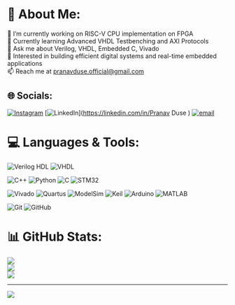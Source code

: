 # 💫 About Me:
🔭 I’m currently working on RISC-V CPU implementation on FPGA<br>🌱 Currently learning Advanced VHDL Testbenching and AXI Protocols<br>💬 Ask me about Verilog, VHDL, Embedded C, Vivado<br>🧠 Interested in building efficient digital systems and real-time embedded applications<br>📫 Reach me at pranavduse.official@gmail.com


## 🌐 Socials:
[![Instagram](https://img.shields.io/badge/Instagram-%23E4405F.svg?logo=Instagram&logoColor=white)](https://instagram.com/pranav_duse) 
[![LinkedIn](https://img.shields.io/badge/LinkedIn-%230077B5.svg?logo=linkedin&logoColor=white)](https://linkedin.com/in/Pranav Duse  ) 
[![email](https://img.shields.io/badge/Email-D14836?logo=gmail&logoColor=white)](mailto:dusepranav@gmail.com) 

# 💻 Languages & Tools:
<!-- HDL -->
![Verilog HDL](https://img.shields.io/badge/Verilog%20HDL-blue?style=for-the-badge&logo=verilog&logoColor=white)
![VHDL](https://img.shields.io/badge/VHDL-gray?style=for-the-badge&logo=fpga&logoColor=white)

<!-- Programming Languages, Embedded C & MCUs -->
![C++](https://img.shields.io/badge/c++-%2300599C.svg?style=for-the-badge&logo=c%2B%2B&logoColor=white) 
![Python](https://img.shields.io/badge/python-3670A0?style=for-the-badge&logo=python&logoColor=ffdd54) 
![C](https://img.shields.io/badge/c-%2300599C.svg?style=for-the-badge&logo=c&logoColor=white)
![STM32](https://img.shields.io/badge/STM32-03234B?style=for-the-badge&logo=stmicroelectronics&logoColor=white)

<!-- IDEs & Tools -->
![Vivado](https://img.shields.io/badge/Vivado-Design%20Suite-yellow?style=for-the-badge&logo=xilinx&logoColor=white)
![Quartus](https://img.shields.io/badge/Quartus-II-blue?style=for-the-badge&logo=intel&logoColor=white)
![ModelSim](https://img.shields.io/badge/ModelSim-EDA-118fdd?style=for-the-badge)
![Keil](https://img.shields.io/badge/Keil-uVision-blue?style=for-the-badge)
![Arduino](https://img.shields.io/badge/Arduino-00979D?style=for-the-badge&logo=arduino&logoColor=white)
![MATLAB](https://img.shields.io/badge/MATLAB-0076A8?style=for-the-badge&logoColor=white)


<!-- Version Control -->
![Git](https://img.shields.io/badge/git-%23F05033.svg?style=for-the-badge&logo=git&logoColor=white)
![GitHub](https://img.shields.io/badge/github-%23121011.svg?style=for-the-badge&logo=github&logoColor=white)


# 📊 GitHub Stats:
![](https://github-readme-stats.vercel.app/api?username=crypticbeast-zip&theme=github_dark&hide_border=false&include_all_commits=false&count_private=false)<br/>
![](https://nirzak-streak-stats.vercel.app/?user=crypticbeast-zip&theme=github_dark&hide_border=false)<br/>
![](https://github-readme-stats.vercel.app/api/top-langs/?username=crypticbeast-zip&theme=github_dark&hide_border=false&include_all_commits=false&count_private=false&layout=compact)

---
[![](https://visitcount.itsvg.in/api?id=crypticbeast-zip&icon=0&color=0)](https://visitcount.itsvg.in)

<!-- Proudly created with GPRM ( https://gprm.itsvg.in ) -->

